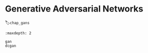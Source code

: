 # Generative Adversarial Networks
:label:`chap_gans`

```toc
:maxdepth: 2

gan
dcgan
```
<!--stackedit_data:
eyJoaXN0b3J5IjpbLTEyNjY3NDA2MTRdfQ==
-->